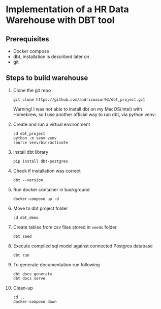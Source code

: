 # Implementation of a HR Data Warehouse with DBT tool

## Prerequisites
- Docker compose
- dbt, installation is described later on
- git


## Steps to build warehouse
1. Clone the git repo
    ```
    git clone https://github.com/andriimazur93/dbt_project.git
    ```

    Warning! I was not able to install dbt on my MacOS(intel) with Homebrew, so I use another official way to run dbt, via python venv:

2. Create and run a virtual environment
    ```
    cd dbt_project
    python -m venv venv
    source venv/bin/activate
    ```

3. install dbt library 
    ```
    pip install dbt-postgres
    ```

4. Check if installation was correct 
    ```
    dbt --version
    ``` 


5. Run docker container in background
    ```
    docker-compose up -d
    ```

6. Move to dbt project folder 
    ```
    cd dbt_demo
    ``` 

7. Create tables from csv files stored in `seeds` folder
    ```
    dbt seed
    ```

8. Execute compiled sql model against connected Postgres database

    ```
    dbt run
    ```

9. To generate documentation run following
    ```
    dbt docs generate
    dbt docs serve
    ```

10. Clean-up
    ```
    cd ..
    docker-compose down
    ```
